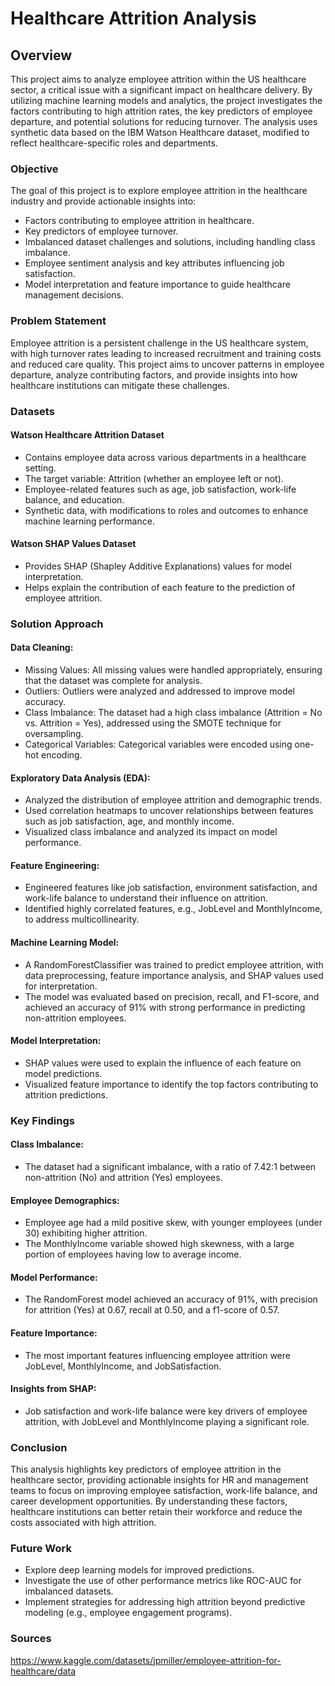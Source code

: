 # Healthcare Attrition Analysis

## Overview

This project aims to analyze employee attrition within the US healthcare sector, a critical issue with a significant impact on healthcare delivery. By utilizing machine learning models and analytics, the project investigates the factors contributing to high attrition rates, the key predictors of employee departure, and potential solutions for reducing turnover. The analysis uses synthetic data based on the IBM Watson Healthcare dataset, modified to reflect healthcare-specific roles and departments.

### Objective

The goal of this project is to explore employee attrition in the healthcare industry and provide actionable insights into:

- Factors contributing to employee attrition in healthcare.
- Key predictors of employee turnover.
- Imbalanced dataset challenges and solutions, including handling class imbalance.
- Employee sentiment analysis and key attributes influencing job satisfaction.
- Model interpretation and feature importance to guide healthcare management decisions.

### Problem Statement

Employee attrition is a persistent challenge in the US healthcare system, with high turnover rates leading to increased recruitment and training costs and reduced care quality. This project aims to uncover patterns in employee departure, analyze contributing factors, and provide insights into how healthcare institutions can mitigate these challenges.

### Datasets

#### Watson Healthcare Attrition Dataset

- Contains employee data across various departments in a healthcare setting.
- The target variable: Attrition (whether an employee left or not).
- Employee-related features such as age, job satisfaction, work-life balance, and education.
- Synthetic data, with modifications to roles and outcomes to enhance machine learning performance.

#### Watson SHAP Values Dataset

- Provides SHAP (Shapley Additive Explanations) values for model interpretation.
- Helps explain the contribution of each feature to the prediction of employee attrition.

### Solution Approach

#### Data Cleaning:
- Missing Values: All missing values were handled appropriately, ensuring that the dataset was complete for analysis.
- Outliers: Outliers were analyzed and addressed to improve model accuracy.
- Class Imbalance: The dataset had a high class imbalance (Attrition = No vs. Attrition = Yes), addressed using the SMOTE technique for oversampling.
- Categorical Variables: Categorical variables were encoded using one-hot encoding.

#### Exploratory Data Analysis (EDA):

- Analyzed the distribution of employee attrition and demographic trends.
- Used correlation heatmaps to uncover relationships between features such as job satisfaction, age, and monthly income.
- Visualized class imbalance and analyzed its impact on model performance.

#### Feature Engineering:

- Engineered features like job satisfaction, environment satisfaction, and work-life balance to understand their influence on attrition.
- Identified highly correlated features, e.g., JobLevel and MonthlyIncome, to address multicollinearity.

#### Machine Learning Model:

- A RandomForestClassifier was trained to predict employee attrition, with data preprocessing, feature importance analysis, and SHAP values used for interpretation.
- The model was evaluated based on precision, recall, and F1-score, and achieved an accuracy of 91% with strong performance in predicting non-attrition employees.

#### Model Interpretation:

- SHAP values were used to explain the influence of each feature on model predictions.
- Visualized feature importance to identify the top factors contributing to attrition predictions.

### Key Findings

#### Class Imbalance:

- The dataset had a significant imbalance, with a ratio of 7.42:1 between non-attrition (No) and attrition (Yes) employees.

#### Employee Demographics:

- Employee age had a mild positive skew, with younger employees (under 30) exhibiting higher attrition.
- The MonthlyIncome variable showed high skewness, with a large portion of employees having low to average income.

#### Model Performance:

- The RandomForest model achieved an accuracy of 91%, with precision for attrition (Yes) at 0.67, recall at 0.50, and a f1-score of 0.57.

#### Feature Importance:

- The most important features influencing employee attrition were JobLevel, MonthlyIncome, and JobSatisfaction.

#### Insights from SHAP:

- Job satisfaction and work-life balance were key drivers of employee attrition, with JobLevel and MonthlyIncome playing a significant role.

### Conclusion

This analysis highlights key predictors of employee attrition in the healthcare sector, providing actionable insights for HR and management teams to focus on improving employee satisfaction, work-life balance, and career development opportunities. By understanding these factors, healthcare institutions can better retain their workforce and reduce the costs associated with high attrition.

### Future Work

- Explore deep learning models for improved predictions.
- Investigate the use of other performance metrics like ROC-AUC for imbalanced datasets.
- Implement strategies for addressing high attrition beyond predictive modeling (e.g., employee engagement programs).

### Sources

https://www.kaggle.com/datasets/jpmiller/employee-attrition-for-healthcare/data

